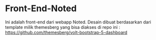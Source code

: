 # Front-End-Noted

Ini adalah front-end dari webapp Noted.
Desain dibuat berdasarkan dari template milik themesberg yang bisa diakses di repo ini : 
https://github.com/themesberg/volt-bootstrap-5-dashboard
